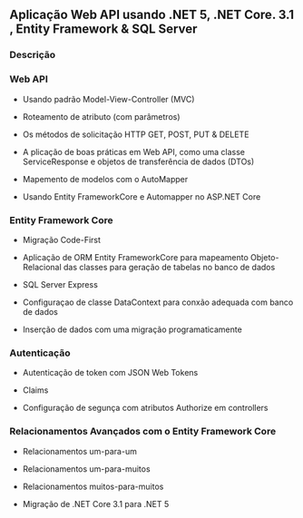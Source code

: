 



## Aplicação Web API usando .NET 5, .NET Core. 3.1 , Entity Framework & SQL Server 

### Descrição

### Web API 

- Usando padrão Model-View-Controller (MVC)

- Roteamento de atributo (com parâmetros)

- Os métodos de solicitação HTTP GET, POST, PUT & DELETE

- A plicação de boas práticas em Web API, como uma classe ServiceResponse e objetos de transferência de dados (DTOs)

- Mapemento de modelos com o AutoMapper

- Usando Entity FrameworkCore e Automapper no ASP.NET Core


### Entity Framework Core 

- Migração Code-First

- Aplicação de ORM Entity FrameworkCore para mapeamento Objeto-Relacional das classes para geração de tabelas no banco de dados

- SQL Server Express

- Configuraçao de classe DataContext  para conxão adequada com banco de dados

- Inserção de dados com uma migração programaticamente

### Autenticação


- Autenticação de token com JSON Web Tokens 

- Claims 

- Configuração de segunça com atributos Authorize em controllers


### Relacionamentos Avançados com o Entity Framework Core

- Relacionamentos um-para-um

- Relacionamentos um-para-muitos

- Relacionamentos muitos-para-muitos


- Migração de  .NET Core 3.1 para .NET 5


###


